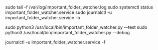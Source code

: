 sudo tail -f /var/log/important_folder_watcher.log
sudo systemctl status important_folder_watcher.service
sudo journalctl -u important_folder_watcher.service -b

sudo python3 /usr/local/bin/important_folder_watcher.py --test
sudo python3 /usr/local/bin/important_folder_watcher.py --debug

journalctl -u important_folder_watcher.service -f
